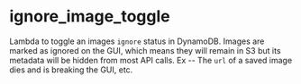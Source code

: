 # ignore_image_toggle

Lambda to toggle an images `ignore` status in DynamoDB.  Images are marked as ignored on the GUI, which means they will remain in S3 but its metadata will be hidden from most API calls.  Ex -- The `url` of a saved image dies and is breaking the GUI, etc.